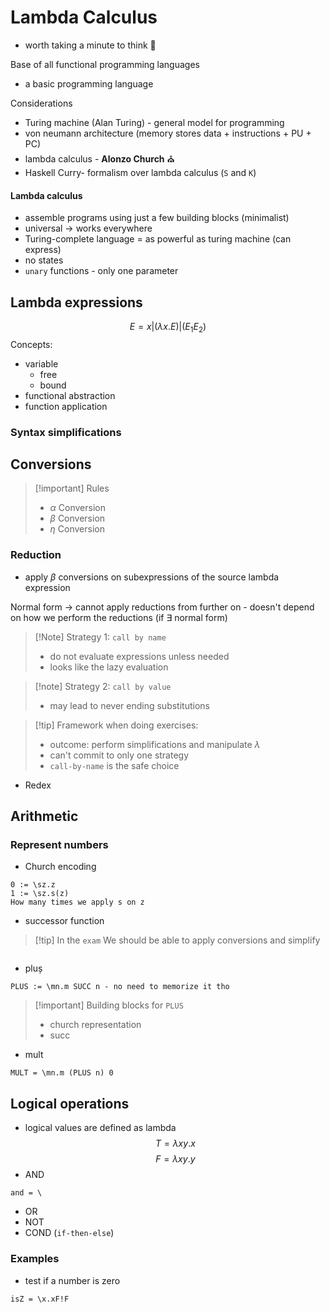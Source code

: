 # Lambda Calculus
- worth taking a minute to think 🧠

Base of all functional programming languages
- a basic programming language

Considerations
- Turing machine (Alan Turing) - general model for programming
- von neumann architecture (memory stores data + instructions + PU + PC)
- lambda calculus - **Alonzo Church** ⛪
- Haskell Curry- formalism over lambda calculus (`S` and `K`)

#### Lambda calculus
- assemble programs using just a few building blocks (minimalist)
- universal -> works everywhere
- Turing-complete language = as powerful as turing machine (can express)
- no states
- `unary` functions - only one parameter

## Lambda expressions

$$ E = x | (\lambda x.E) |(E_1 E_2)$$
Concepts:
- variable
	- free
	- bound
- functional abstraction
- function application

### Syntax simplifications


## Conversions

> [!important] Rules
> - $\alpha$ Conversion
> - $\beta$ Conversion
> - $\eta$ Conversion

### Reduction
- apply $\beta$ conversions on subexpressions of the source lambda expression

Normal form -> cannot apply reductions from further on
	- doesn't depend on how we perform the reductions (if $\exists$ normal form)

> [!Note] Strategy 1: `call by name`
> - do not evaluate expressions unless needed
> - looks like the lazy evaluation

> [!note] Strategy 2: `call by value`
> - may lead to never ending substitutions

> [!tip] Framework when doing exercises:
> - outcome: perform simplifications and manipulate $\lambda$
> - can't commit to only one strategy
> - `call-by-name` is the safe choice

- Redex

## Arithmetic

### Represent numbers
- Church encoding
```
0 := \sz.z
1 := \sz.s(z)
How many times we apply s on z
```

- successor function

> [!tip] In the `exam`
> We should be able to apply conversions and simplify

```
```

- pluș
```
PLUS := \mn.m SUCC n - no need to memorize it tho
```

> [!important] Building blocks for `PLUS`
> - church representation
> - succ

- mult
```
MULT = \mn.m (PLUS n) 0
```

## Logical operations
- logical values are defined as lambda
$$T = \lambda xy.x$$
$$F=\lambda xy.y$$
- AND
```
and = \
```
- OR
- NOT
- COND (`if-then-else`)

### Examples
- test if a number is zero
```
isZ = \x.xF!F
```